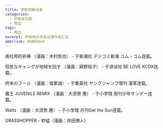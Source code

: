 ```yaml
---
title: 伊坂改编动漫
categories:
  - 伊坂幸太郎
  - 周边
tags:
  - 周边
excerpt: 伊坂相关改变动漫作品汇总
abbrlink: 48809de9
---
```

<!-- more -->



奥杜邦的祈祷 （漫画：木村哲也） - 于新潮社 デジコミ新潮 コム・コム连载。

阳気なギャングが地球を回す （漫画：耕野裕子） - 于讲谈社 BE LOVE KCDX连载。

终末のフール （漫画：塩冢诚） - 于集英社 ヤングジャンプ増刊 漫革连载。

魔王 JUVENILE REMIX （漫画：大须贺 惠） - 于小学馆 周刊少年サンデー连载。

Waltz （漫画：大须贺 惠） - 于小学馆 月刊Get the Sun连载。

GRASSHOPPER - 蚱蜢（漫画：井田博人）
